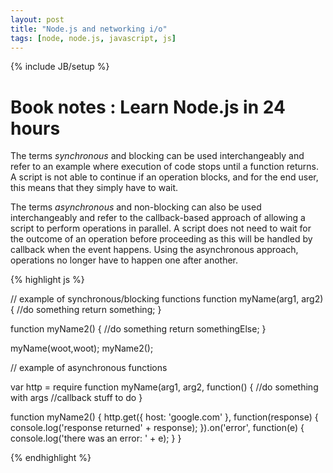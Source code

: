 ```yaml
---
layout: post
title: "Node.js and networking i/o"
tags: [node, node.js, javascript, js]
---
```

{% include JB/setup %}

# Book notes : Learn Node.js in 24 hours

The terms _synchronous_ and blocking can be used interchangeably and refer to an example where execution of code stops until a function returns. A script is not able to continue if an operation blocks, and for the end user, this means that they simply have to wait. 

The terms _asynchronous_ and non-blocking can also be used interchangeably and refer to the callback-based approach of allowing a script to perform operations in parallel. A script does not need to wait for the outcome of an operation before proceeding as this will be handled by callback when the event happens. Using the asynchronous approach, operations no longer have to happen one after another.

{% highlight js %}

// example of synchronous/blocking functions
function myName(arg1, arg2) {
	//do something
	return something;
}

function myName2() {
	//do something
	return somethingElse;
}

myName(woot,woot);
myName2();





// example of asynchronous functions

var http = require
function myName(arg1, arg2, function() {
	//do something with args
	//callback stuff to do
}

function myName2() {
	http.get({ host: 'google.com' }, function(response) {
		console.log('response returned' + response);
	}).on('error', function(e) {
		console.log('there was an error: ' + e);
	}
}

{% endhighlight %}
